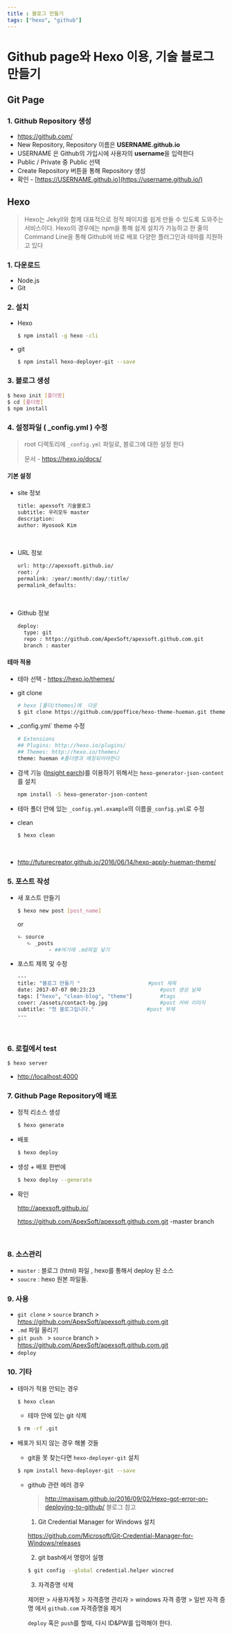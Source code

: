 ```yaml
---
title : 블로그 만들기
tags: ["hexo", "github"] 
---
```




# Github page와 Hexo 이용, 기술 블로그 만들기



## Git Page

### 1. Github Repository 생성

* https://github.com/
* New Repository, Repository 이름은 **USERNAME.github.io**
* USERNAME 은 Github의 가입시에 사용자의 **username**을 입력한다
* Public / Private 중 Public 선택
* Create Repository 버튼을 통해 Repository 생성
* 확인 -  [https://USERNAME.github.io](https://username.github.io/)




## Hexo

> Hexo는 Jekyll와 함께 대표적으로 정적 페이지를 쉽게 만들 수 있도록 도와주는 서비스이다.
> Hexo의 경우에는 npm을 통해 쉽게 설치가 가능하고 한 줄의 Command Line을 통해 Github에 바로 배포 
> 다양한 플러그인과 테마를 지원하고 있다





### 1. 다운로드

- Node.js
- Git

### 2. 설치

* Hexo

  ```bash node.js
  $ npm install -g hexo -cli
  ```

* git 

  ```bash node.js
  $ npm install hexo-deployer-git --save
  ```



### 3. 블로그 생성

```bash bash 
$ hexo init [폴더명]
$ cd [폴더명]
$ npm install
```



### 4. 설정파일 ( _config.yml ) 수정

> root 디렉토리에 `_config.yml`  파일로, 블로그에 대한 설정 한다 
>
> 문서 - <https://hexo.io/docs/>



#### 기본 설정

* site 정보

  ```bash _config.yml
  title: apexsoft 기술블로그 
  subtitle: 우리모두 master
  description:
  author: Hyosook Kim
  ```

  ​

* URL 정보

  ```bash _config.yml
  url: http://apexsoft.github.io/
  root: /
  permalink: :year/:month/:day/:title/
  permalink_defaults:
  ```

  ​

* Github 정보

  ```bash _config.yml
  deploy:
    type: git
    repo : https://github.com/ApexSoft/apexsoft.github.com.git
    branch : master 
  ```



#### 테마 적용

* 테마 선택 - <https://hexo.io/themes/> 


* git clone

  ```bash bash
  # hexo [폴더/themes]에  다운
  $ git clone https://github.com/ppoffice/hexo-theme-hueman.git themes/hueman
  ```

* _config.yml`  theme 수정

  ```bash
  # Extensions
  ## Plugins: http://hexo.io/plugins/
  ## Themes: http://hexo.io/themes/
  theme: hueman #폴더명과 매칭되어야한다
  ```

* 검색 기능 ([Insight earch](https://github.com/ppoffice/hexo-theme-hueman/wiki/Search#insight-search))를 이용하기 위해서는 `hexo-generator-json-content`를 설치

  ```bash bash
  npm install -S hexo-generator-json-content
  ```

* 테마 폴더 안에 있는 `_config.yml.example`의 이름을`_config.yml`로 수정

* clean

  ```bash bash
  $ hexo clean
  ```

  ​

* http://futurecreator.github.io/2016/06/14/hexo-apply-hueman-theme/

### 5. 포스트 작성

* 새 포스트 만들기

  ```bash bash
  $ hexo new post [post_name]
  ```

  or

  ```bash
  ㄴ source
     ㄴ _posts
            - ##여기에 .md파일 넣기
  ```

* 포스트 제목 및 수정

  ```bash
  ---
  title: "블로그 만들기 "       			     #post 제목
  date: 2017-07-07 00:23:23                     #post 생성 날짜
  tags: ["hexo", "clean-blog", "theme"]         #tags
  cover: /assets/contact-bg.jpg                 #post 커버 이미지
  subtitle: "첫 블로그입니다."        			#post 부제
  ---
  ```

  ​

### 6. 로컬에서 test

```bash bash
$ hexo server
```

- [http://localhost:4000](http://localhost:4000/)



### 7. Github Page Repository에 배포

* 정적 리소스 생성

  ```bash bash
  $ hexo generate
  ```

* 배포

  ```bash bash
  $ hexo deploy
  ```

* 생성 + 배포 한번에

  ```bash bash
  $ hexo deploy --generate
  ```

* 확인 

  <http://apexsoft.github.io/>

  https://github.com/ApexSoft/apexsoft.github.com.git  -master branch 

  ​

### 8. 소스관리

* `master` :  블로그 (html) 파일 , hexo를 통해서  deploy 된 소스
* `soucre` :  hexo 원본 파일들.



### 9. 사용

* `git clone`    > `source` branch  > https://github.com/ApexSoft/apexsoft.github.com.git 
* `.md`  파일 올리기
* `git push ` > `source` branch  > https://github.com/ApexSoft/apexsoft.github.com.git 
* `deploy` 



### 10. 기타

* 테마가 적용 안되는 경우

  ```bash bash
  $ hexo clean
  ```

  * 테마 안에 있는 git 삭제

  ```bash bash
  $ rm -rf .git
  ```


* 배포가 되지 않는 경우 해볼 것들

  * git을 못 찾는다면 `hexo-deployer-git` 설치

  ```bash bash
  $ npm install hexo-deployer-git --save
  ```
  * github 관련 에러 경우

    > http://maxisam.github.io/2016/09/02/Hexo-got-error-on-deploying-to-github/ 블로그 참고

    1) Git Credential Manager for Windows 설치 

    https://github.com/Microsoft/Git-Credential-Manager-for-Windows/releases

    2) git bash에서 명령어 실행

    ```bash bash
    $ git config --global credential.helper wincred
    ```

    3) 자격증명 삭제

    제어판 > 사용자계정 > 자격증명 관리자 > windows 자격 증명 > 일반 자격 증명 에서 `github.com` 자격증명을 제거

    `deploy` 혹은 `push`를 할때, 다시 ID&PW를 입력해야 한다.

